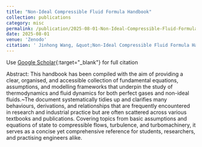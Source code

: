 ```yaml
---
title: "Non-Ideal Compressible Fluid Formula Handbook"
collection: publications
category: misc
permalink: /publication/2025-08-01-Non-Ideal-Compressible-Fluid-Formula-Handbook
date: 2025-08-01
venue: 'Zenodo'
citation: ' Jinhong Wang, &quot;Non-Ideal Compressible Fluid Formula Handbook.&quot; Zenodo, 2025.'
---
```

Use [Google Scholar](https://scholar.google.com/scholar?q=Non+Ideal+Compressible+Fluid+Formula+Handbook){:target="_blank"} for full citation

Abstract:
This handbook has been compiled with the aim of providing a clear, organised, and accessible collection of fundamental equations, assumptions, and modelling frameworks that underpin the study of thermodynamics and fluid dynamics for both perfect gases and non-ideal fluids.~The document systematically tidies up and clarifies many behaviours, derivations, and relationships that are frequently encountered in research and industrial practice but are often scattered across various textbooks and publications. Covering topics from basic assumptions and equations of state to compressible flows, turbulence, and turbomachinery, it serves as a concise yet comprehensive reference for students, researchers, and practising engineers alike.